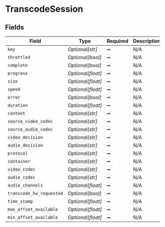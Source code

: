 # TranscodeSession


## Fields

| Field                    | Type                     | Required                 | Description              | Example                  |
| ------------------------ | ------------------------ | ------------------------ | ------------------------ | ------------------------ |
| `key`                    | *Optional[str]*          | :heavy_minus_sign:       | N/A                      | zz7llzqlx8w9vnrsbnwhbmep |
| `throttled`              | *Optional[bool]*         | :heavy_minus_sign:       | N/A                      |                          |
| `complete`               | *Optional[bool]*         | :heavy_minus_sign:       | N/A                      |                          |
| `progress`               | *Optional[float]*        | :heavy_minus_sign:       | N/A                      | 0.4000000059604645       |
| `size`                   | *Optional[float]*        | :heavy_minus_sign:       | N/A                      | -22                      |
| `speed`                  | *Optional[float]*        | :heavy_minus_sign:       | N/A                      | 22.399999618530273       |
| `error`                  | *Optional[bool]*         | :heavy_minus_sign:       | N/A                      |                          |
| `duration`               | *Optional[float]*        | :heavy_minus_sign:       | N/A                      | 2561768                  |
| `context`                | *Optional[str]*          | :heavy_minus_sign:       | N/A                      | streaming                |
| `source_video_codec`     | *Optional[str]*          | :heavy_minus_sign:       | N/A                      | h264                     |
| `source_audio_codec`     | *Optional[str]*          | :heavy_minus_sign:       | N/A                      | ac3                      |
| `video_decision`         | *Optional[str]*          | :heavy_minus_sign:       | N/A                      | transcode                |
| `audio_decision`         | *Optional[str]*          | :heavy_minus_sign:       | N/A                      | transcode                |
| `protocol`               | *Optional[str]*          | :heavy_minus_sign:       | N/A                      | http                     |
| `container`              | *Optional[str]*          | :heavy_minus_sign:       | N/A                      | mkv                      |
| `video_codec`            | *Optional[str]*          | :heavy_minus_sign:       | N/A                      | h264                     |
| `audio_codec`            | *Optional[str]*          | :heavy_minus_sign:       | N/A                      | opus                     |
| `audio_channels`         | *Optional[float]*        | :heavy_minus_sign:       | N/A                      | 2                        |
| `transcode_hw_requested` | *Optional[bool]*         | :heavy_minus_sign:       | N/A                      |                          |
| `time_stamp`             | *Optional[float]*        | :heavy_minus_sign:       | N/A                      | 1.6818695357764285e+09   |
| `max_offset_available`   | *Optional[float]*        | :heavy_minus_sign:       | N/A                      | 861.778                  |
| `min_offset_available`   | *Optional[float]*        | :heavy_minus_sign:       | N/A                      | 0                        |